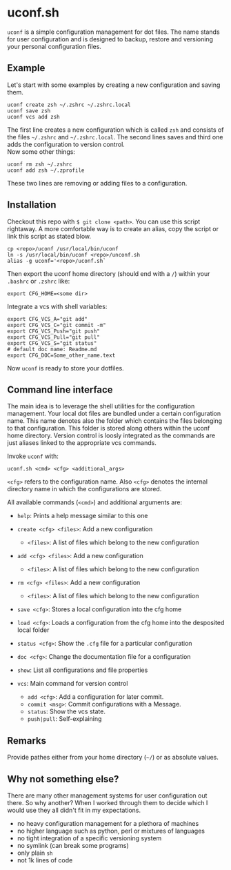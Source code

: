 # uconf.sh

`uconf` is a simple configuration management for dot files.
The name stands for user configuration and is designed to backup, restore and
versioning your personal configuration files.

## Example

Let's start with some examples by creating a new configuration and saving them.

    uconf create zsh ~/.zshrc ~/.zshrc.local
    uconf save zsh
    uconf vcs add zsh
    
The first line creates a new configuration which is called `zsh` and consists of the files `~/.zshrc` and `~/.zshrc.local`. The second lines saves and third one adds the configuration to version control.  
Now some other things:

    uconf rm zsh ~/.zshrc
    uconf add zsh ~/.zprofile

These two lines are removing or adding files to a configuration.

## Installation

Checkout this repo with `$ git clone <path>`.
You can use this script rightaway. A more comfortable way is to
create an alias, copy the script or link this script as stated blow.  

    cp <repo>/uconf /usr/local/bin/uconf
    ln -s /usr/local/bin/uconf <repo>/unconf.sh
    alias -g uconf='<repo>/uconf.sh`

Then export the uconf home directory (should end with a `/`)
within your `.bashrc` or `.zshrc` like: 

    export CFG_HOME=<some dir>
    
Integrate a vcs with shell variables:

    export CFG_VCS_A="git add"
    export CFG_VCS_C="git commit -m"
    export CFG_VCS_Push="git push"
    export CFG_VCS_Pull="git pull"
    export CFG_VCS_S="git status"
    # default doc name: Readme.md
    export CFG_DOC=Some_other_name.text
   
Now `uconf` is ready to store your dotfiles.

## Command line interface

The main idea is to leverage the shell utilities for the configuration
management. Your local dot files are bundled under a certain configuration
name. This name denotes also the folder which contains the files belonging
to that configuration. This folder is stored along others within the uconf
home directory. Version control is loosly integrated as the commands are just
aliases linked to the appropriate vcs  commands.

Invoke `uconf` with:

    uconf.sh <cmd> <cfg> <additional_args>
    
`<cfg>` refers to the configuration name. Also `<cfg>`
denotes the internal directory name in which the configurations are stored.

All available commands (`<cmd>`) and additional arguments are:

* `help`: Prints a help message similar to this one
* `create <cfg> <files>`: Add a new configuration
  + `<files>`: A list of files which belong to the new configuration

* `add <cfg> <files>`: Add a new configuration
  + `<files>`: A list of files which belong to the new configuration

* `rm <cfg> <files>`: Add a new configuration
  + `<files>`: A list of files which belong to the new configuration
  
* `save <cfg>`: Stores a local configuration into the cfg home
  
* `load <cfg>`: Loads a configuration from the cfg home into the desposited local folder
  
* `status <cfg>`: Show the `.cfg` file for a particular configuration

* `doc <cfg>`: Change the documentation file for a configuration

* `show`: List all configurations and file properties

* `vcs`: Main command for version control
    + `add <cfg>`: Add a configuration for later commit.
    + `commit <msg>`: Commit configurations with a Message.
    + `status`: Show the vcs state.
    + `push|pull`: Self-explaining
    
## Remarks

Provide pathes either from your home directory (`~/`) or as absolute values.   

## Why not something else?

There are many other management systems for user configuration out there. So why another?
When I worked through them to decide which I would use they all didn't fit in my expectations.  

* no heavy configuration management for a plethora of machines
* no higher language such as python, perl or mixtures of languages
* no tight integration of a specific versioning system
* no symlink (can break some programs)
* only plain `sh`
* not 1k lines of code
